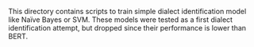 This directory contains scripts to train simple dialect identification model like Naïve Bayes or SVM. These models were tested as a first dialect identification attempt, but dropped since their performance is lower than BERT. 
